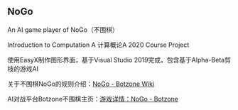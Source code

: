 ## NoGo
An AI game player of NoGo（不围棋）

Introduction to Computation A 计算概论A 2020 Course Project

使用EasyX制作图形界面，基于Visual Studio 2019完成，包含基于Alpha-Beta剪枝的游戏AI

关于不围棋NoGo的规则介绍：[NoGo - Botzone Wiki](https://wiki.botzone.org.cn/index.php?title=NoGo)

AI对战平台Botzone不围棋主页：[游戏详情：NoGo - Botzone](https://botzone.org.cn/game/NoGo)
